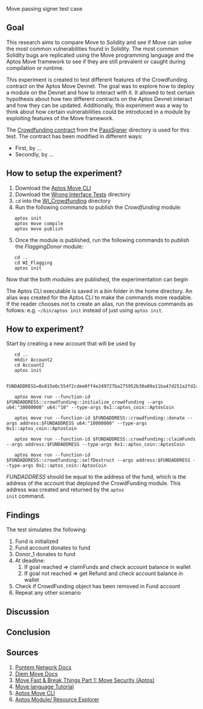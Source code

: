  Move passing signer test case

## Goal 
This research aims to compare Move to Solidity and see if Move can solve the most common vulnerabilities found in Solidity. The most common Solidity bugs are replicated using the Move programming language and the Aptos Move framework to see if they are still prevalent or caught during compilation or runtime.

This experiment is created to test different features of the Crowdfunding contract on the Aptos Move Devnet. The goal was to explore how to deploy a module on the Devnet and how to interact with it. It allowed to test certain hypothesis about how two different contracts on the Aptos Devnet interact and how they can be updated. Additionally, this experiment was a way to think about how certain vulnerabilities could be introduced in a module by exploiting features of the Move framework. 

The [Crowdfunding contract](../Crowdfunding_contract/sources/CrowdFunding.move) from the [PassSigner](../PassSigner_tests) directory is used for this test. The contract has been modified in different ways:
- First, by ...
- Secondly, by ...

## How to setup the experiment?
1. Download the [Aptos Move CLI](https://aptos.dev/cli-tools/aptos-cli-tool/install-aptos-cli/)
2. Download the [Wrong Interface Tests](../WrongInterface_tests/) directory
3. <code>cd</code> into the [WI_Crowdfunding](../WI_Crowdfunding/) directory
4. Run the following commands to publish the *Crowdfunding* module:

 ```
    aptos init
    aptos move compile
    aptos move publish
 ```
5. Once the module is published, run the following commands to publish the *FlaggingDonor* module:
 ```
    cd ..
    cd WI_Flagging
    aptos init
 ```
Now that the both modules are published, the experimentation can begin 

The Aptos CLI executable is saved in a *bin* folder in the home directory. An alias was created for the Aptos CLI to make the commands more readable. If the reader chooses not to create an alias, run the previous commands as follows: e.g. <code>~/bin/aptos init</code> instead of just using <code>aptos init</code>.

## How to experiment?
Start by creating a new account that will be used by 
 ```
    cd ..
    mkdir Account2
    cd Account2
    aptos init
 ```

 ```
    FUNDADDRESS=0x815e0c554f2cdee0ff4e249727ba275952b30a09a11ba47d251a2fd2a5e28172

    aptos move run --function-id $FUNDADDRESS::crowdfunding::initialize_crowdfunding --args u64:"30000000" u64:"10" --type-args 0x1::aptos_coin::AptosCoin

    aptos move run --function-id $FUNDADDRESS::crowdfunding::donate --args address:$FUNDADDRESS u64:"10000000" --type-args 0x1::aptos_coin::AptosCoin

    aptos move run --function-id $FUNDADDRESS::crowdfunding::claimFunds --args address:$FUNDADDRESS --type-args 0x1::aptos_coin::AptosCoin

    aptos move run --function-id $FUNDADDRESS::crowdfunding::selfDestruct --args address:$FUNDADDRESS --type-args 0x1::aptos_coin::AptosCoin

 ```

*FUNDADDRESS* should be equal to the address of the fund, which is the address of the account that deployed the CrowdFunding module. This address was created and returned by the <code>aptos init</code> command.


## Findings
The test simulates the following:
1. Fund is initialized
2. Fund account donates to fund
3. Donor_1 donates to fund
4. At deadline: 
    1. If goal reached => claimFunds and check account balance in wallet
    2. If goal not reached => get Refund and check account balance in wallet
5. Check if CrowdFunding object has been removed in Fund account
6. Repeat any other scenario


## Discussion


## Conclusion


## Sources
1. [Pontem Network Docs](https://docs.pontem.network/02.-move-language/lang)
2. [Diem Move Docs](https://diem.github.io/move/introduction.html)
3. [Move Fast & Break Things Part 1: Move Security (Aptos)](https://www.zellic.io/blog/move-fast-and-break-things-pt-1)
4. [Move language Tutorial](https://github.com/move-language/move/tree/main/language/documentation/tutorial)
5. [Aptos Move CLI](https://aptos.dev/cli-tools/aptos-cli-tool/install-aptos-cli/)
6. [Aptos Module/ Resource Explorer](https://aptos-module-explorer.vercel.app/)


